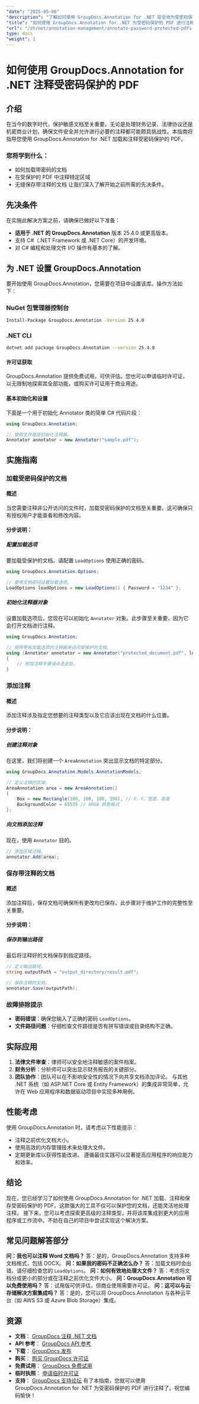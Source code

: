 ```yaml
---
"date": "2025-05-06"
"description": "了解如何使用 GroupDocs.Annotation for .NET 安全地为受密码保护的 PDF 添加注释。本分步指南涵盖了文档的加载、注释和保存。"
"title": "如何使用 GroupDocs.Annotation for .NET 为受密码保护的 PDF 进行注释 | 分步指南"
"url": "/zh/net/annotation-management/annotate-password-protected-pdfs-groupdocs-dotnet/"
type: docs
"weight": 1
---
```


# 如何使用 GroupDocs.Annotation for .NET 注释受密码保护的 PDF
## 介绍
在当今的数字时代，保护敏感文档至关重要。无论是处理财务记录、法律协议还是机密商业计划，确保文件安全并允许进行必要的注释都可能颇具挑战性。本指南将指导您使用 GroupDocs.Annotation for .NET 加载和注释受密码保护的 PDF。

### 您将学到什么：
- 如何加载带密码的文档
- 在受保护的 PDF 中注释特定区域
- 无缝保存带注释的文档
让我们深入了解开始之前所需的先决条件。
## 先决条件
在实施此解决方案之前，请确保已做好以下准备：
- **适用于 .NET 的 GroupDocs.Annotation** 版本 25.4.0 或更高版本。
- 支持 C#（.NET Framework 或 .NET Core）的开发环境。
- 对 C# 编程和处理文件 I/O 操作有基本的了解。
## 为 .NET 设置 GroupDocs.Annotation
要开始使用 GroupDocs.Annotation，您需要在项目中设置该库。操作方法如下：
### NuGet 包管理器控制台
```bash
Install-Package GroupDocs.Annotation -Version 25.4.0
```
### .NET CLI
```bash
dotnet add package GroupDocs.Annotation --version 25.4.0
```
#### 许可证获取
GroupDocs.Annotation 提供免费试用，可供评估。您也可以申请临时许可证，以无限制地探索其全部功能，或购买许可证用于商业用途。
#### 基本初始化和设置
下面是一个用于初始化 Annotator 类的简单 C# 代码片段：
```csharp
using GroupDocs.Annotation;

// 使用文件路径初始化注释器。
Annotator annotator = new Annotator("sample.pdf");
```
## 实施指南
### 加载受密码保护的文档
#### 概述
当您需要注释非公开访问的文件时，加载受密码保护的文档至关重要。这可确保只有授权用户才能查看和修改内容。
#### 分步说明：
##### 配置加载选项
要加载受保护的文档，请配置 `LoadOptions` 使用正确的密码。
```csharp
using GroupDocs.Annotation.Options;

// 使用文档密码设置加载选项。
LoadOptions loadOptions = new LoadOptions() { Password = "1234" };
```
##### 初始化注释器对象
设置加载选项后，您现在可以初始化 `Annotator` 对象。此步骤至关重要，因为它会打开文档进行注释。
```csharp
using GroupDocs.Annotation;

// 使用带有加载选项的注释器来访问受保护的文档。
using (Annotator annotator = new Annotator("protected_document.pdf", loadOptions))
{
    // 附加注释步骤请点击此处。
}
```
### 添加注释
#### 概述
添加注释涉及指定您想要的注释类型以及它应该出现在文档的什么位置。
#### 分步说明：
##### 创建注释对象
在这里，我们将创建一个 `AreaAnnotation` 突出显示文档的特定部分。
```csharp
using GroupDocs.Annotation.Models.AnnotationModels;

// 定义注释的区域。
AreaAnnotation area = new AreaAnnotation()
{
    Box = new Rectangle(100, 100, 100, 100), // X、Y、宽度、高度
    BackgroundColor = 65535 // ARGB 颜色格式
};
```
##### 向文档添加注释
现在，使用 `Annotator` 目的。
```csharp
// 添加区域注释。
annotator.Add(area);
```
### 保存带注释的文档
#### 概述
添加注释后，保存文档可确保所有更改均已保存。此步骤对于维护工作的完整性至关重要。
#### 分步说明：
##### 保存到输出路径
最后将注释好的文档保存到指定路径。
```csharp
// 定义输出路径。
string outputPath = "output_directory/result.pdf";

// 保存注释的文档。
annotator.Save(outputPath);
```
### 故障排除提示
- **密码错误**：确保您输入了正确的密码 `LoadOptions`。
- **文件路径问题**：仔细检查文件路径是否有拼写错误或目录结构不正确。
## 实际应用
1. **法律文件审查**：律师可以安全地注释敏感的案件档案。
2. **财务分析**：分析师可以突出显示财务报告的关键部分。
3. **团队协作**：团队可以在不影响安全性的情况下向共享文档添加评论。
与其他 .NET 系统（如 ASP.NET Core 或 Entity Framework）的集成非常简单，允许在 Web 应用程序和数据驱动项目中实现多种用例。
## 性能考虑
使用 GroupDocs.Annotation 时，请考虑以下性能提示：
- 注释之前优化文档大小。
- 使用高效的内存管理技术来处理大文件。
- 定期更新库以获得性能改进。
遵循最佳实践可以显著提高应用程序的响应能力和效率。
## 结论
现在，您已经学习了如何使用 GroupDocs.Annotation for .NET 加载、注释和保存受密码保护的 PDF。这款强大的工具不仅可以保护您的文档，还能灵活地处理注释。
接下来，您可以考虑探索更高级的注释类型，并将该库集成到更大的应用程序或工作流中。不妨在自己的项目中尝试实现这个解决方案。
## 常见问题解答部分
**问：我也可以注释 Word 文档吗？**
答：是的，GroupDocs.Annotation 支持多种文档格式，包括 DOCX。
**问：如果我的密码不正确怎么办？**
答：加载文档时会出错。请仔细检查您的 `LoadOptions`。
**问：如何有效地处理大文件？**
答：考虑将文档分成更小的部分或在注释之前优化文件大小。
**问：GroupDocs.Annotation 可以免费使用吗？**
答：试用版可供评估，但商业使用需要许可证。
**问：这可以与云存储解决方案集成吗？**
答：是的，您可以将 GroupDocs.Annotation 与各种云平台（如 AWS S3 或 Azure Blob Storage）集成。
## 资源
- **文档**： [GroupDocs 注释 .NET 文档](https://docs.groupdocs.com/annotation/net/)
- **API 参考**： [GroupDocs API 参考](https://reference.groupdocs.com/annotation/net/)
- **下载**： [GroupDocs 发布](https://releases.groupdocs.com/annotation/net/)
- **购买**： [购买 GroupDocs 许可证](https://purchase.groupdocs.com/buy)
- **免费试用**： [GroupDocs 免费试用](https://releases.groupdocs.com/annotation/net/)
- **临时执照**： [申请临时许可证](https://purchase.groupdocs.com/temporary-license/)
- **支持**： [GroupDocs 支持论坛](https://forum.groupdocs.com/c/annotation/) 
有了本指南，您就可以使用 GroupDocs.Annotation for .NET 为受密码保护的 PDF 进行注释了。祝您编码愉快！